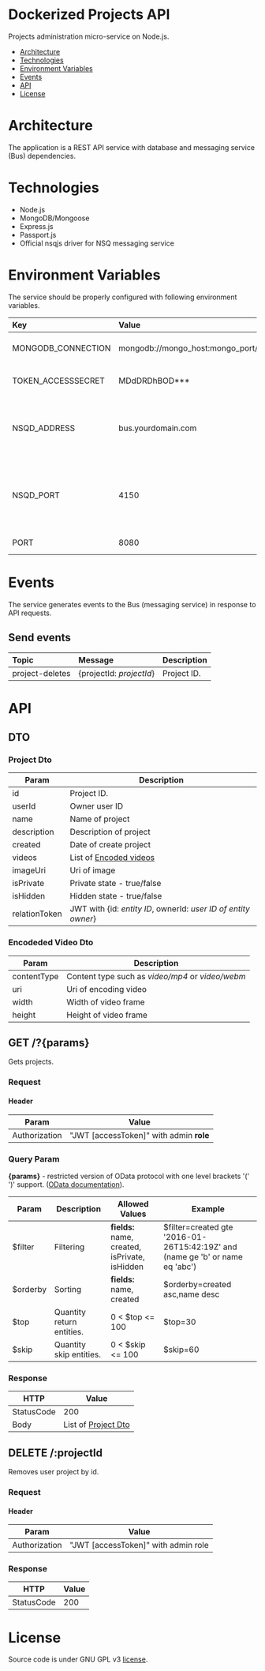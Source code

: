 # Dockerized Projects API
Projects administration micro-service on Node.js.

* [Architecture](#architecture)
* [Technologies](#technologies)
* [Environment Variables](#environment-variables)
* [Events](#events)
* [API](#api)
* [License](#license)

# Architecture
The application is a REST API service with database and messaging service (Bus) dependencies.

# Technologies
* Node.js
* MongoDB/Mongoose
* Express.js
* Passport.js
* Official nsqjs driver for NSQ messaging service

# Environment Variables
The service should be properly configured with following environment variables.

Key | Value | Description
:-- | :-- | :-- 
MONGODB_CONNECTION | mongodb://mongo_host:mongo_port/projects | MongoDB connection string.
TOKEN_ACCESSSECRET | MDdDRDhBOD*** | Access token secret.
NSQD_ADDRESS | bus.yourdomain.com | A hostname or an IP address of the NSQD running instance.
NSQD_PORT | 4150 | A TCP port number of the NSQD running instance to publish events.
PORT | 8080 | Container port.

# Events
The service generates events to the Bus (messaging service) in response to API requests.

## Send events
Topic | Message | Description
:-- | :-- | :--
project-deletes | {projectId: *projectId*} | Project ID.

# API
## DTO
### Project Dto
| Param   | Description |
|----------|-------------|
| id     | Project ID.|
| userId     | Owner user ID|
| name     | Name of project|
| description     | Description of project|
| created     | Date of create project|
| videos     | List of [Encoded videos](#encodeded-video-dto)|
| imageUri | Uri of image |
| isPrivate| Private state - true/false |
| isHidden| Hidden state - true/false |
| relationToken| JWT with {id: *entity ID*, ownerId: *user ID of entity owner*}|

### Encodeded Video Dto
| Param   | Description |
|----------|-------------|
| contentType     | Content type such as *video/mp4* or *video/webm*|
| uri     | Uri of encoding video|
| width     | Width of video frame|
| height     | Height of video frame |

## GET /?**{params}**
Gets projects.

### Request
#### Header
| Param   | Value |
|----------|-------------|
| Authorization     | "JWT [accessToken]" with admin **role**|

### Query Param
**{params}** - restricted version of OData protocol with one level brackets '(' ')' support. ([OData documentation](http://docs.oasis-open.org/odata/odata/v4.0/odata-v4.0-part2-url-conventions.html)).

| Param    | Description | Allowed Values| Example | 
|----------|-------------|---------------|---------|
| $filter    |  Filtering | **fields:** name, created, isPrivate, isHidden | $filter=created gte '2016-01-26T15:42:19Z' and (name ge 'b' or name eq 'abc') |
| $orderby    |  Sorting | **fields:** name, created | $orderby=created asc,name desc|
| $top    | Quantity return entities. | 0 < $top <= 100 | $top=30 |
| $skip    | Quantity skip entities. | 0 < $skip <= 100 | $skip=60 |

### Response
| HTTP       |      Value                                                         |
|------------|--------------------------------------------------------------------|
| StatusCode | 200                                                            |
| Body | List of [Project Dto](#project-dto)                                                            |

## DELETE /:projectId
Removes user project by id.

### Request
#### Header
| Param   | Value |
|----------|-------------|
| Authorization     | "JWT [accessToken]" with admin role|

### Response
| HTTP       |      Value                                                         |
|------------|--------------------------------------------------------------------|
| StatusCode | 200                                                            |

# License
Source code is under GNU GPL v3 [license](LICENSE).
